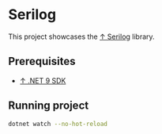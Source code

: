# Serilog

This project showcases the [↑ Serilog](https://github.com/serilog/serilog) library.

## Prerequisites

- [↑ .NET 9 SDK](https://dotnet.microsoft.com/en-us/download/dotnet/8.0)

## Running project

```bash
dotnet watch --no-hot-reload
```
